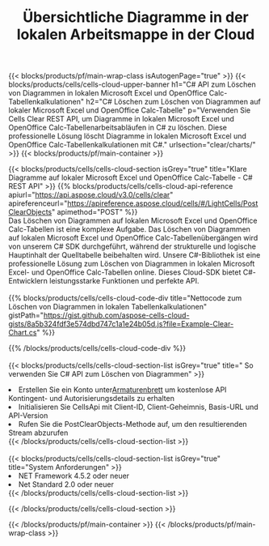 ﻿---
title:  Übersichtliche Diagramme in der lokalen Arbeitsmappe in der Cloud
description:  Cloud-APIs und SDKs zum Löschen von Diagrammen unter Microsoft Excel und OpenOffice Calc. Übersichtliche Diagramme in lokalen Tabellen durch die Cells Cloud API. SDK unterstützt verschiedene Entwicklungssprachen. Dazu gehören Android, C#, Go, Java, NodeJS, Perl, PHP, Python, Ruby und Swift.
url: /de/net/clear/charts/
---
{{< blocks/products/pf/main-wrap-class isAutogenPage="true" >}}
{{< blocks/products/cells/cells-cloud-upper-banner h1="C# API zum Löschen von Diagrammen in lokalen Microsoft Excel und OpenOffice Calc-Tabellenkalkulationen" h2="C# Löschen zum Löschen von Diagrammen auf lokaler Microsoft Excel und OpenOffice Calc-Tabelle" p="Verwenden Sie Cells Clear REST API, um Diagramme in lokalen Microsoft Excel und OpenOffice Calc-Tabellenarbeitsabläufen in C# zu löschen. Diese professionelle Lösung löscht Diagramme in lokalen Microsoft Excel und OpenOffice Calc-Tabellenkalkulationen mit C#." urlsection="clear/charts/" >}}
{{< blocks/products/pf/main-container >}}

{{< blocks/products/cells/cells-cloud-section isGrey="true" title="Klare Diagramme auf lokaler Microsoft Excel und OpenOffice Calc-Tabelle - C# REST API" >}}
{{% blocks/products/cells/cells-cloud-api-reference apiurl="https://api.aspose.cloud/v3.0/cells/clear" apireferenceurl="https://apireference.aspose.cloud/cells/#/LightCells/PostClearObjects" apimethod="POST" %}}
<br/>
Das Löschen von Diagrammen auf lokalen Microsoft Excel und OpenOffice Calc-Tabellen ist eine komplexe Aufgabe. Das Löschen von Diagrammen auf lokalen Microsoft Excel und OpenOffice Calc-Tabellenübergängen wird von unserem C# SDK durchgeführt, während der strukturelle und logische Hauptinhalt der Quelltabelle beibehalten wird. Unsere C#-Bibliothek ist eine professionelle Lösung zum Löschen von Diagrammen in lokalen Microsoft Excel- und OpenOffice Calc-Tabellen online. Dieses Cloud-SDK bietet C#-Entwicklern leistungsstarke Funktionen und perfekte API.
<br/>
<br/>
{{% blocks/products/cells/cells-cloud-code-div title="Nettocode zum Löschen von Diagrammen in lokalen Tabellenkalkulationen" gistPath="https://gist.github.com/aspose-cells-cloud-gists/8a5b324fdf3e574dbd747c1a1e24b05d.js?file=Example-Clear-Chart.cs" %}}
  
{{% /blocks/products/cells/cells-cloud-code-div %}}
<br/>
<br/>
{{< blocks/products/cells/cells-cloud-section-list isGrey="true" title=" So verwenden Sie C# API zum Löschen von Diagrammen" >}}
<li> Erstellen Sie ein Konto unter<a href="https://dashboard.aspose.cloud/">Armaturenbrett</a> um kostenlose API Kontingent- und Autorisierungsdetails zu erhalten</li>
<li>Initialisieren Sie CellsApi mit Client-ID, Client-Geheimnis, Basis-URL und API-Version</li>
<li>Rufen Sie die PostClearObjects-Methode auf, um den resultierenden Stream abzurufen</li>
{{< /blocks/products/cells/cells-cloud-section-list >}}
<br/>
<br/>
{{< blocks/products/cells/cells-cloud-section-list isGrey="true" title="System Anforderungen" >}}
<li>NET Framework 4.5.2 oder neuer</li>
<li>Net Standard 2.0 oder neuer</li>
{{< /blocks/products/cells/cells-cloud-section-list >}}

{{< /blocks/products/cells/cells-cloud-section >}}

{{< /blocks/products/pf/main-container >}}
{{< /blocks/products/pf/main-wrap-class >}}
